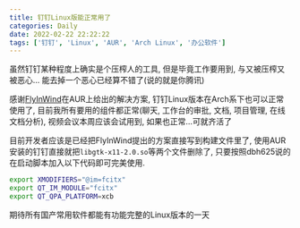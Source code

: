 ```yaml
---
title: 钉钉Linux版能正常用了
categories: Daily
date: 2022-02-22 22:22:22
tags: ['钉钉', 'Linux', 'AUR', 'Arch Linux', '办公软件']
---
```


虽然钉钉某种程度上确实是个压榨人的工具, 但是毕竟工作要用到, 与又被压榨又被恶心... 能去掉一个恶心已经算不错了(说的就是你腾讯)
<!-- 摘要部分 -->
<!-- more -->

感谢[FlyInWind](https://aur.archlinux.org/packages/dingtalk-bin)在AUR上给出的解决方案, 钉钉Linux版本在Arch系下也可以正常使用了, 目前我所有要用的组件都正常(聊天, 工作台的审批, 文档, 项目管理, 在线文档分析), 视频会议本周应该会试用到, 如果也正常...可就齐活了

目前开发者应该是已经把FlyInWind提出的方案直接写到构建文件里了, 使用AUR安装的钉钉直接就把`libgtk-x11-2.0.so`等两个文件删除了, 只要按照dbh625说的在启动脚本加入以下代码即可完美使用.

```bash
export XMODIFIERS="@im=fcitx"
export QT_IM_MODULE="fcitx"
export QT_QPA_PLATFORM=xcb
```

期待所有国产常用软件都能有功能完整的Linux版本的一天
